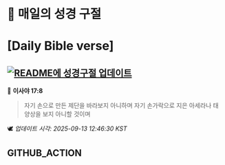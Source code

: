 # 🙏 매일의 성경 구절
# [Daily Bible verse]
## [![README에 성경구절 업데이트](https://github.com/DONGSUKA/first_test/actions/workflows/update-readme-bible.yml/badge.svg)](https://github.com/DONGSUKA/first_test/actions/workflows/update-readme-bible.yml)
<!-- START_BIBLE_VERSE -->
📖 **이사야 17:8**
> 자기 손으로 만든 제단을 바라보지 아니하며 자기 손가락으로 지은 아세라나 태양상을 보지 아니할 것이며

🕊️ _업데이트 시각: 2025-09-13 12:46:30 KST_
  <!-- END_BIBLE_VERSE -->
## GITHUB_ACTION
